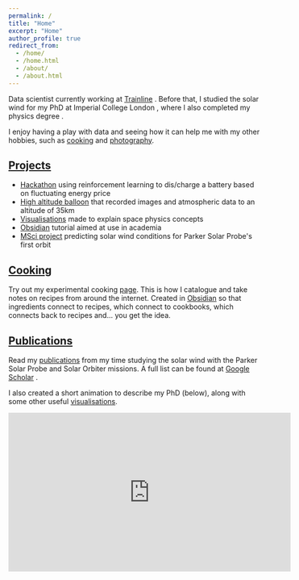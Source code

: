 ```yaml
---
permalink: /
title: "Home"
excerpt: "Home"
author_profile: true
redirect_from: 
  - /home/
  - /home.html
  - /about/
  - /about.html
---
```


Data scientist currently working at [Trainline](https://www.thetrainline.com/) <i class="fas fa-train"></i>. Before that, I studied the solar wind for my PhD at Imperial College London <i class="fas fa-solid fa-sun"></i>, where I also completed my physics degree <i class="fas fa-graduation-cap"></i>.

I enjoy having a play with data and seeing how it can help me with my other hobbies, such as [cooking](/cooking) and [photography](/photos).



## [Projects](/projects)

* [Hackathon](/projects/hackathon) using reinforcement learning to dis/charge a battery based on fluctuating energy price
* [High altitude balloon](/projects/hab) that recorded images and atmospheric data to an altitude of 35km
* [Visualisations](/vis) made to explain space physics concepts
* [Obsidian](/projects/obsidian) tutorial aimed at use in academia
* [MSci project](/projects/msci) predicting solar wind conditions for Parker Solar Probe's first orbit

## [Cooking](/cooking)

Try out my experimental cooking [page](/cooking). This is how I catalogue and take notes on recipes from around the internet. Created in [Obsidian](https://obsidian.md/) so that ingredients connect to recipes, which connect to cookbooks, which connects back to recipes and... you get the idea.

## [Publications](/publications)

Read my [publications](/publications) from my time studying the solar wind with the Parker Solar Probe and Solar Orbiter missions. A full list can be found at [Google Scholar](https://scholar.google.com/citations?user=59iEPNwAAAAJ) <i class="fas fa-graduation-cap"></i>.

I also created a short animation to describe my PhD (below), along with some other useful <a href="/vis/">visualisations</a>.

<iframe width="560" height="315" src="https://www.youtube.com/embed/rI2yBMnZMpU" title="YouTube video player" frameborder="0" allow="accelerometer; autoplay; clipboard-write; encrypted-media; gyroscope; picture-in-picture" allowfullscreen></iframe>


